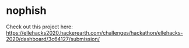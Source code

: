 # nophish

Check out this project here:
https://ellehacks2020.hackerearth.com/challenges/hackathon/ellehacks-2020/dashboard/3c64127/submission/
